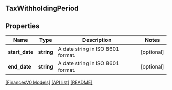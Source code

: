 ## TaxWithholdingPeriod

## Properties

Name | Type | Description | Notes
------------ | ------------- | ------------- | -------------
**start_date** | **string** | A date string in ISO 8601 format. | [optional]
**end_date** | **string** | A date string in ISO 8601 format. | [optional]

[[FinancesV0 Models]](../) [[API list]](../../Api) [[README]](../../../README.md)
